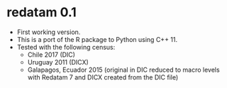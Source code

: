 # redatam 0.1

* First working version.
* This is a port of the R package to Python using C++ 11.
* Tested with the following census:
  * Chile 2017 (DIC)
  * Uruguay 2011 (DICX)
  * Galapagos, Ecuador 2015 (original in DIC reduced to macro levels with
    Redatam 7 and DICX created from the DIC file)
